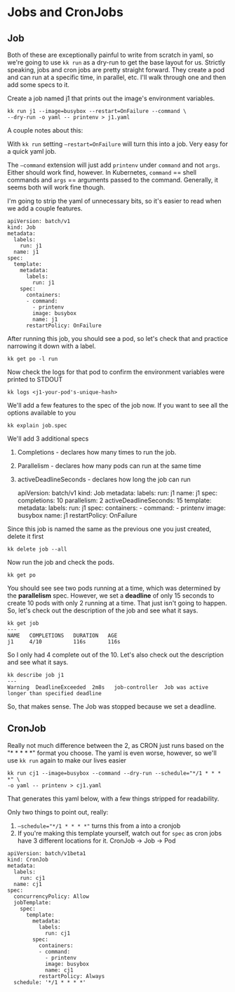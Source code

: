 # Jobs and CronJobs

## Job

Both of these are exceptionally painful to write from scratch in yaml, so we're going to use `kk run` as a dry-run to get the base layout for us. Strictly speaking, jobs and cron jobs are pretty straight forward. They create a pod and can run at a specific time, in parallel, etc. I'll walk through one and then add some specs to it.

Create a job named j1 that prints out the image's environment variables.

    kk run j1 --image=busybox --restart=OnFailure --command \
    --dry-run -o yaml -- printenv > j1.yaml

A couple notes about this:

With `kk run` setting `—restart=OnFailure` will turn this into a job. Very easy for a quick yaml job.

The `—command` extension will just add `printenv` under `command` and not `args`. Either should work find, however. In Kubernetes, `command` == shell commands and `args` == arguments passed to the command. Generally, it seems both will work fine though.

I'm going to strip the yaml of unnecessary bits, so it's easier to read when we add a couple features.

    apiVersion: batch/v1
    kind: Job
    metadata:
      labels:
        run: j1
      name: j1
    spec:
      template:
        metadata:
          labels:
            run: j1
        spec:
          containers:
          - command:
            - printenv
            image: busybox
            name: j1
          restartPolicy: OnFailure

After running this job, you should see a pod, so let's check that and practice narrowing it down with a label.

    kk get po -l run

Now check the logs for that pod to confirm the environment variables were printed to STDOUT

    kk logs <j1-your-pod's-unique-hash>

We'll add a few features to the spec of the job now. If you want to see all the options available to you

    kk explain job.spec

We'll add 3 additional specs

1. Completions - declares how many times to run the job. 
2. Parallelism - declares how many pods can run at the same time
3. activeDeadlineSeconds - declares how long the job can run

    apiVersion: batch/v1
    kind: Job
    metadata:
      labels:
        run: j1
      name: j1
    spec:
      completions: 10
      parallelism: 2
      activeDeadlineSeconds: 15
      template:
        metadata:
          labels:
            run: j1
        spec:
          containers:
          - command:
            - printenv
            image: busybox
            name: j1
          restartPolicy: OnFailure

Since this job is named the same as the previous one you just created, delete it first

    kk delete job --all

Now run the job and check the pods. 

    kk get po

You should see see two pods running at a time, which was determined by the **parallelism** spec. However, we set a **deadline** of only 15 seconds to create 10 pods with only 2 running at a time. That just isn't going to happen. So, let's check out the description of the job and see what it says.

    kk get job
    ---
    NAME   COMPLETIONS   DURATION   AGE
    j1     4/10          116s       116s

So I only had 4 complete out of the 10. Let's also check out the description and see what it says.

    kk describe job j1
    ---
    Warning  DeadlineExceeded  2m8s   job-controller  Job was active longer than specified deadline

So, that makes sense. The Job was stopped because we set a deadline. 

## CronJob

Really not much difference between the 2, as CRON just runs based on the "* * * * *" format you choose. The yaml is even worse, however, so we'll use `kk run` again to make our lives easier

    kk run cj1 --image=busybox --command --dry-run --schedule="*/1 * * * *" \
    -o yaml -- printenv > cj1.yaml

That generates this yaml below, with a few things stripped for readability. 

Only two things to point out, really:

1. `—schedule="*/1 * * * *"` turns this from a into a cronjob
2. If you're making this template yourself, watch out for `spec` as cron jobs have 3 different locations for it. CronJob → Job → Pod

```
apiVersion: batch/v1beta1
kind: CronJob
metadata:
  labels:
    run: cj1
  name: cj1
spec:
  concurrencyPolicy: Allow
  jobTemplate:
    spec:
      template:
        metadata:
          labels:
            run: cj1
        spec:
          containers:
          - command:
            - printenv
            image: busybox
            name: cj1
          restartPolicy: Always
  schedule: '*/1 * * * *'
```
